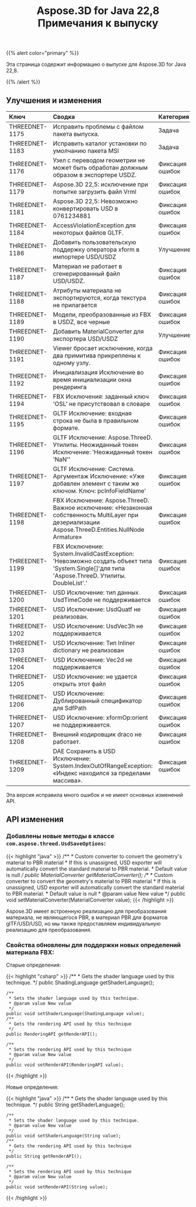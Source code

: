 ﻿---
title: Aspose.3D for Java 22,8 Примечания к выпуску
type: docs
weight: 5
url: /ru/java/aspose-3d-for-java-22-8-release-notes/
description: Примечания к выпуску Aspose.3D for Java 22,8.
---
{{% alert color="primary" %}}

Эта страница содержит информацию о выпуске для Aspose.3D for Java 22,8.

{{% /alert %}}
## **Улучшения и изменения**

|**Ключ**|**Сводка**|**Категория**|
|:- |:- |:- |
|THREEDNET-1175 |Исправить проблемы с файлом пакета выпуска.|Задача|
|THREEDNET-1183 |Исправить каталог установки по умолчанию пакета MSI|Задача|
|THREEDNET-1176 |Узел с переводом геометрии не может быть обработан должным образом в экспортере USDZ.|Фиксация ошибок|
|THREEDNET-1179 |Aspose.3D 22,5: исключение при попытке загрузить файл Vrml|Фиксация ошибок|
|THREEDNET-1181 |Aspose.3D 22,5: Невозможно конвертировать USD в 0761234881|Фиксация ошибок|
|THREEDNET-1184 |AccessViolationException для некоторых файлов GLTF.|Фиксация ошибок|
|THREEDNET-1186 |Добавить пользовательскую поддержку оператора xform в импортере USD/USDZ|Улучшение|
|THREEDNET-1187 |Материал не работает в сгенерированный файл USD/USDZ.|Фиксация ошибок|
|THREEDNET-1188 |Атрибуты материала не экспортируются, когда текстура не прилагается|Фиксация ошибок|
|THREEDNET-1189 |Модели, преобразованные из FBX в USDZ, все черные|Фиксация ошибок|
|THREEDNET-1190 |Добавить MaterialConverter для экспортера USD/USDZ|Улучшение|
|THREEDNET-1191 |Viewer бросает исключение, когда два примитива прикреплены к одному узлу.|Фиксация ошибок|
|THREEDNET-1192 |Инициализация Исключение во время инициализации окна рендеринга|Фиксация ошибок|
|THREEDNET-1194 |FBX Исключения: заданный ключ 'OSL' не присутствовал в словаре|Фиксация ошибок|
|THREEDNET-1195 |GLTF Исключение: входная строка не была в правильном формате.|Фиксация ошибок|
|THREEDNET-1196 |GLTF Исключение: Aspose.ThreeD. Утилиты. Неожиданный токен Исключение: 'Неожиданный токен 'NaN''|Фиксация ошибок|
|THREEDNET-1197 |GLTF Исключение: Система. Аргументаж Исключение: «Уже добавлен элемент с таким же ключом. Ключ: pcInfoFieldName'|Фиксация ошибок|
|THREEDNET-1198 |FBX Исключение: Aspose.ThreeD. Важное исключение: «Незаконная собственность MultiLayer при дезериализации Aspose.ThreeD.Entities.NullNode Armature»|Фиксация ошибок|
|THREEDNET-1199 |FBX Исключение: System.InvalidCastException: 'Невозможно создать объект типа 'System.Single[]'для типа 'Aspose.ThreeD. Утилиты. DoubleList'.'|Фиксация ошибок|
|THREEDNET-1200 |USD Исключение: тип данных UsdTimeCode не поддерживается|Фиксация ошибок|
|THREEDNET-1201 |USD Исключение: UsdQuatf не реализован.|Фиксация ошибок|
|THREEDNET-1202 |USD Исключение: UsdVec3h не поддерживается|Фиксация ошибок|
|THREEDNET-1203 |USD Исключение: Тип Inliner dictionary не реализован|Фиксация ошибок|
|THREEDNET-1204 |USD Исключение: Vec2d не поддерживается|Фиксация ошибок|
|THREEDNET-1205 |USD Исключение: не удается открыть этот файл|Фиксация ошибок|
|THREEDNET-1206 |USD Исключение: Дублированный спецификатор для SdfPath|Фиксация ошибок|
|THREEDNET-1207 |USD Исключение: xformOp:orient не поддерживается.|Фиксация ошибок|
|THREEDNET-1208 |Внешний кодировщик draco не работает.|Фиксация ошибок|
|THREEDNET-1209 |DAE Сохранить в USD Исключение: System.IndexOutOfRangeException: «Индекс находился за пределами массива».|Фиксация ошибок|


Эта версия исправила много ошибок и не имеет основных изменений API.

## API изменения ##


### Добавлены новые методы в классе `com.aspose.threed.UsdSaveOptions`:

{{< highlight "java" >}}
    /**
     * Custom converter to convert the geometry's material to PBR material
     * If this is unassigned, USD exporter will automatically convert the standard material to PBR material.
     * Default value is null
     */
    public MaterialConverter getMaterialConverter();
    /**
     * Custom converter to convert the geometry's material to PBR material
     * If this is unassigned, USD exporter will automatically convert the standard material to PBR material.
     * Default value is null
     * @param value New value
     */
    public void setMaterialConverter(MaterialConverter value);
{{< /highlight >}}



Aspose.3D имеет встроенную реализацию для преобразования материала, не являющегося PBR, в материал PBR для форматов glTF/USD/USD, но мы также предоставляем индивидуальную реализацию для преобразования.



### Свойства обновлены для поддержки новых определений материала FBX:

Старые определения:

{{< highlight "csharp" >}}
    /**
     * Gets the shader language used by this technique.
     */
    public ShadingLanguage getShaderLanguage();
    
    /**
     * Sets the shader language used by this technique.
     * @param value New value
     */
    public void setShaderLanguage(ShadingLanguage value);
    /**
     * Gets the rendering API used by this technique
     */
    public RenderingAPI getRenderAPI();
    
    /**
     * Sets the rendering API used by this technique
     * @param value New value
     */
    public void setRenderAPI(RenderingAPI value);
{{< /highlight >}}

Новые определения:

{{< highlight "java" >}}
    /**
     * Gets the shader language used by this technique.
     */
    public String getShaderLanguage();
    
    /**
     * Sets the shader language used by this technique.
     * @param value New value
     */
    public void setShaderLanguage(String value);
    /**
     * Gets the rendering API used by this technique
     */
    public String getRenderAPI();
    
    /**
     * Sets the rendering API used by this technique
     * @param value New value
     */
    public void setRenderAPI(String value);
{{< /highlight >}}
		
		




